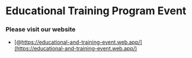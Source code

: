 # Educational Training Program Event

### Please visit our website

- [@https://educational-and-training-event.web.app/](https://educational-and-training-event.web.app/)
